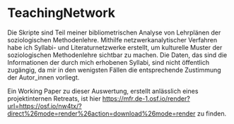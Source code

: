 # TeachingNetwork

Die Skripte sind Teil meiner bibliometrischen Analyse von Lehrplänen der soziologischen Methodenlehre. Mithilfe netzwerkanalytischer Verfahren habe ich Syllabi- und Literaturnetzwerke erstellt, um kulturelle Muster der soziologischen Methodenlehre sichtbar zu machen. Die Daten, das sind die Informationen der durch mich erhobenen Syllabi, sind nicht öffentlich zugängig, da mir in den wenigsten Fällen die entsprechende Zustimmung der Autor_innen vorliegt.

Ein Working Paper zu dieser Auswertung, erstellt anlässlich eines projektinternen Retreats, ist hier https://mfr.de-1.osf.io/render?url=https://osf.io/nw4tx/?direct%26mode=render%26action=download%26mode=render zu finden.
